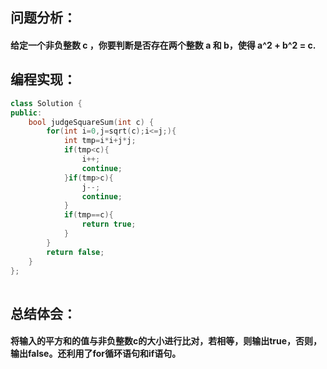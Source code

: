 ## 问题分析：
#### 给定一个非负整数 c ，你要判断是否存在两个整数 a 和 b，使得 a^2 + b^2 = c.
## 编程实现：
```C++
class Solution {
public:
    bool judgeSquareSum(int c) {
        for(int i=0,j=sqrt(c);i<=j;){  
            int tmp=i*i+j*j;  
            if(tmp<c){  
                i++;  
                continue;  
            }if(tmp>c){  
                j--;  
                continue;  
            }  
            if(tmp==c){  
                return true;  
            }  
        }  
        return false;  
    }  
};  
        
```
## 总结体会：
#### 将输入的平方和的值与非负整数c的大小进行比对，若相等，则输出true，否则，输出false。还利用了for循环语句和if语句。


